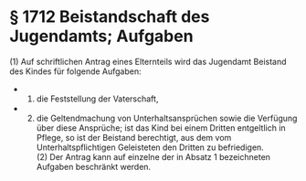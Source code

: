 # § 1712 Beistandschaft des Jugendamts; Aufgaben
(1) Auf schriftlichen Antrag eines Elternteils wird das Jugendamt Beistand des Kindes für folgende Aufgaben:
* 1. die Feststellung der Vaterschaft,
* 2. die Geltendmachung von Unterhaltsansprüchen sowie die Verfügung über diese Ansprüche; ist das Kind bei einem Dritten entgeltlich in Pflege, so ist der Beistand berechtigt, aus dem vom Unterhaltspflichtigen Geleisteten den Dritten zu befriedigen.  
(2) Der Antrag kann auf einzelne der in Absatz 1 bezeichneten Aufgaben beschränkt werden.